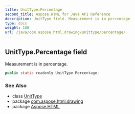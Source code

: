 ```yaml
---
title: UnitType.Percentage
second_title: Aspose.HTML for Java API Reference
description: UnitType field. Measurement is in percentage
type: docs
weight: 180
url: /java/com.aspose.html.drawing/unittype/percentage/
---
```

## UnitType.Percentage field

Measurement is in percentage.

```java
public static readonly UnitType Percentage;
```

### See Also

* class [UnitType](../)
* package [com.aspose.html.drawing](../../unittype/)
* package [Aspose.HTML](../../../)

